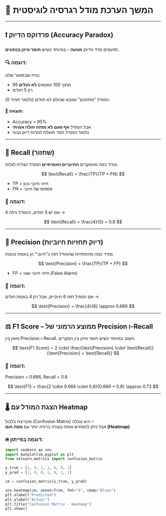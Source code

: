 # 🎯 המשך הערכת מודל רגרסיה לוגיסטית

---

## ❗ פרדוקס הדיוק (Accuracy Paradox)

לפעמים מדד הדיוק **מטעה** – במיוחד כשיש **חוסר איזון בנתונים**.

### 🔍 דוגמה:
נניח שבמאגר שלנו:
- 95 מתוך 100 האנשים **לא חולים**
- רק 5 חולים

המודל "מתחכם" ומנבא שכולם לא חולים (כלומר תמיד 0).

#### 🎯 תוצאה:
- Accuracy = 95%
- אבל המודל **אף פעם לא מזהה חולה אמיתי**
- כלומר המודל חסר תועלת למרות דיוק גבוה

---

## 📢 Recall (שחזור)

מודד כמה מהמקרים **החיוביים האמיתיים** המודל הצליח לגלות.

$$
\text{Recall} = \frac{TP}{TP + FN}
$$

- TP = חיזוי חיובי נכון  
- FN = פספוס של חיובי

### 🧠 דוגמה:
אם יש 5 חולים, והמודל גילה 4 →  

$$
\text{Recall} = \frac{4}{5} = 0.8
$$

---

## 🎯 Precision (דיוק תחזיות חיוביות)

מודד כמה מהתחזיות שהמודל חזה כ"חיובי" הן באמת נכונות.

$$
\text{Precision} = \frac{TP}{TP + FP}
$$

- FP = חיזוי חיובי שגוי (False Alarm)

### 🧠 דוגמה:
אם המודל חזה 6 חיוביים, אבל רק 4 באמת חולים →  

$$
\text{Precision} = \frac{4}{6} \approx 0.666
$$

---

## ⚖️ F1 Score – ממוצע הרמוני של Precision ו-Recall

מאזן בין Precision ו-Recall. חשוב במיוחד כשיש חוסר איזון בין המקרים.

$$
\text{F1 Score} = 2 \cdot \frac{\text{Precision} \cdot \text{Recall}}{\text{Precision} + \text{Recall}}
$$

### 🧠 דוגמה:
Precision = 0.666, Recall = 0.8

$$
\text{F1} = \frac{2 \cdot 0.666 \cdot 0.8}{0.666 + 0.8} \approx 0.72
$$

---

## 🌡️ הצגת המודל עם Heatmap

מטריצת בלבול (Confusion Matrix) היא טבלה –  
אבל ניתן להמחיש אותה בצורה ברורה יותר עם **מפת חום (Heatmap)**.

### 🔥 דוגמה בפייתון:

```python
import seaborn as sns
import matplotlib.pyplot as plt
from sklearn.metrics import confusion_matrix

y_true = [1, 0, 1, 1, 0, 0, 1]
y_pred = [1, 0, 0, 1, 0, 1, 1]

cm = confusion_matrix(y_true, y_pred)

sns.heatmap(cm, annot=True, fmt="d", cmap="Blues")
plt.xlabel("Predicted")
plt.ylabel("Actual")
plt.title("Confusion Matrix - Heatmap")
plt.show()
